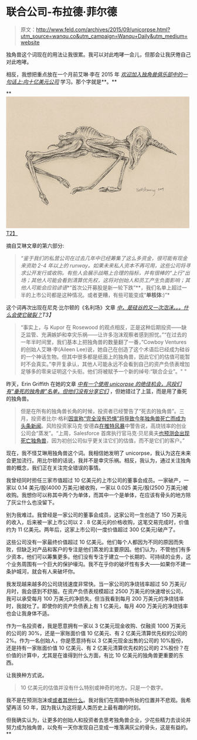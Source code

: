 # 联合公司-布拉德·菲尔德

> 原文：<http://www.feld.com/archives/2015/09/unicorpse.html?utm_source=wanqu.co&utm_campaign=Wanqu+Daily&utm_medium=website>

独角兽这个词现在的用法让我很累。我可以对此咆哮一会儿，但那会让我厌倦自己对此咆哮。

相反，我想把重点放在一个月前艾琳·李在 2015 年 *[欢迎加入独角兽俱乐部中的一句话上:向十亿美元公司](https://techcrunch.com/2015/07/18/welcome-to-the-unicorn-club-2015-learning-from-billion-dollar-companies/#.wq3pbt:aAtl)* 学习。那个字就是**。**

 **[![Unicorpse by Brett Manning](img/996979349eb3690a463d4bf88d2a1866.png)T2】](https://www.flickr.com/photos/brettisagirl/3425518084/)

摘自艾琳文章的第六部分:

> *“鉴于我们的私营公司在过去几年中已经筹集了这么多资金，很可能有现金来资助 2-4 年以上的 runway。如果未来私人资本不再可用，这些公司将寻求公开发行或收购。有些人会展示战略上合理的指标，并有很棒的“上行”出场；其他人可能会看到清算优先权，这将对创始人和员工产生负面影响；其他人可能会应验谚语**“首次公开募股是新一轮下跌”**，我们名单上超过一半的上市公司都是这种情况。或者更糟，有些可能变成“**单核体**:)”*

这个词再次出现在尼克·比尔顿的《名利场》文章 *[中，是硅谷的又一次泡沫。。。什么会使它破裂？](https://www.vanityfair.com/news/2015/08/is-silicon-valley-in-another-bubble)T3】*

> “事实上，与 Kupor 在 Rosewood 的观点相反，正是这种后期投资——缺乏监管、充满嫉妒和幸灾乐祸——让许多泡沫观察者感到担忧。”“在过去的一年半时间里，我们基本上把独角兽的数量翻了一番，”Cowboy Ventures 的创始人艾琳·李(Aileen Lee)说，她自己在创造了这个术语后已经成为硅谷的一个神话生物。但其中很多都是纸面上的独角兽，因此它们的估值可能暂时不会真实。”李开复承认，其他人可能永远不会看到自己的资产负债表增加足够多的零来证明这个头衔。他们将被赋予一个新的绰号:“联合企业”。" "

昨天，Erin Griffith 在她的文章 *[中有一个使用 unicorpse 的绝佳机会，风投们有“垂死的独角兽”名单，但他们没有分享它们](https://fortune.com/2015/09/08/dying-unicorn-lists/)* ，但她错过了上篮，而是用了垂死的独角兽。

> 但是在所有的独角兽长角的时候，投资者已经警告了“死去的独角兽”。三月，投资者比尔·格利[因宣称“完全没有恐惧”将导致今年独角兽死亡而成为头条新闻](https://fortune.com/2015/03/15/bill-gurley-predicts-dead-unicorns-in-startup-land-this-year/)。风险投资家马克·安德森[在推特风暴](https://storify.com/ashontell/marc-andreessen-on-burn-rates-startups-will-vapori?utm_source=embed_header)中警告说，高烧钱率的创业公司会“蒸发”。“上周，Salesforce 首席执行官马克·贝尼奥夫[也预测会出现死亡独角兽](https://www.bloomberg.com/news/videos/2015-08-25/marc-benioff-unicorns-may-struggle-in-tougher-market)，因为初创公司似乎更关注它们的估值，而不是它们的客户。”

现在，我不怪艾琳用独角兽这个词。我相信她发明了 unicorpse，我认为这在未来会更加流行。用比尔顿的话说，我并不是幸灾乐祸。相反，我认为，通过关注独角兽的概念，我们正在关注完全错误的事情。

我曾经同时担任三家市值超过 10 亿美元的上市公司的董事会成员。一家破产，一家以 0.14 美元/股(4000 万美元)被收购，一家以 0.025 美元/股(2500 万美元)被收购。我想你可以称其中两个为单体，而其中一个是单体，在应该有骨头的地方除了灰尘什么也没留下。

别为我难过。我曾经是一家公司的董事会成员，这家公司一生创造了 150 万美元的收入，后来被一家上市公司以 2 . 8 亿美元的价格收购，这笔交易完成时，价值约为 11 亿美元。两年后，这家上市公司(一度价值超过 300 亿美元)破产了。

这些公司没有一家最终价值超过 10 亿美元。他们每个人都因为不同的原因而失败，但缺乏对产品和客户的专注是他们蒸发的主要原因。他们认为，不管他们有多少资本，他们可以筹集更多。他们没有专注于建立一个长期的、可持续的业务，这个业务周围有一个巨大的保护壕沟。我不在乎你的破坏性有多大——如果你不建一条护城河，就会有人来破坏你。

我发现越来越多的公司烧钱速度非常快。当一家公司的净烧钱率超过 50 万美元/月时，我会感到不舒服。在资产负债表规模超过 2500 万美元的快速增长公司，我可以承受每月 100 万美元的净损失。但当我看到每月 200 万美元的净烧钱率时，我就吐了。即使你的资产负债表上有 1 亿美元，每月 400 万美元的净烧钱率也会让我身体不适。

作为一名投资者，我是愿意拥有一家以 3 亿美元现金收购、仅融资 1000 万美元的公司的 30%，还是一家账面价值 10 亿美元、有 2 亿美元清算优先权的公司的 2%。作为一名创始人，你是愿意持有以 3 亿美元现金出售的公司的 10%股份，还是持有一家账面价值 10 亿美元、有 2 亿美元清算优先权的公司的 2%股份？在价值的计算中，尤其是在谁得到什么方面，有比 10 亿美元的独角兽更重要的东西。

让我换种方式说。

> 10 亿美元的估值并没有什么特别或神奇的地方。只是一个数字。

我不是在预测泡沫或[或者其他什么](https://feld.com/archives/2012/12/ignore-trends-and-predictions.html)。我对我们在周期中所处的位置并不悲观。我希望再活 50 年，因为我认为这将是人类历史上最有趣的时刻。

但我确实认为，让更多的创始人和投资者去思考独角兽企业，少花些精力去谈论并努力成为独角兽，以免有一天你发现自己变成一堆落满灰尘的骨头，这是有益的。**